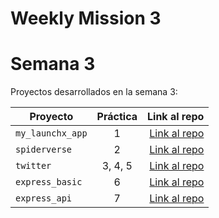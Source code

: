# Weekly Mission 3
# Semana 3 

Proyectos desarrollados en la semana 3:

| Proyecto | Práctica | Link al repo |
| ------------- |:-------------:| -----:|
|`my_launchx_app`|1|[Link al repo](https://github.com/GermanHv/my_launchx_app)|
|`spiderverse`|2|[Link al repo](https://github.com/GermanHv/Spiderverse)|
|`twitter`|3, 4, 5|[Link al repo](https://github.com/GermanHv/Twitter)|
|`express_basic`|6|[Link al repo](https://github.com/GermanHv/Express_basic)|
|`express_api`|7|[Link al repo](https://github.com/GermanHv/express_api_launchx)|
